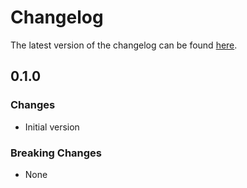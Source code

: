 # Changelog

The latest version of the changelog can be found [here](/Azure/bicep-registry-modules/blob/main/avm/res/authorization/role-assignment/rg-scope/CHANGELOG.md).

## 0.1.0

### Changes

- Initial version

### Breaking Changes

- None
